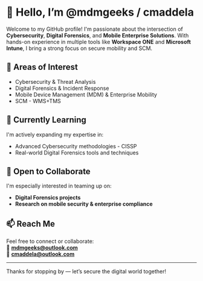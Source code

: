 <!---
mdmgeeks/cmaddela is a ✨ special ✨ repository because its `README.md` (this file) appears on your GitHub profile.
You can click the Preview link to take a look at your changes.
--->
# 👋 Hello, I’m @mdmgeeks / cmaddela 
 
Welcome to my GitHub profile! I'm passionate about the intersection of **Cybersecurity**, **Digital Forensics**, and **Mobile Enterprise Solutions**. With hands-on experience in multiple tools like **Workspace ONE** and **Microsoft Intune**, I bring a strong focus on secure mobility and SCM. 
 
## 👀 Areas of Interest 
- Cybersecurity & Threat Analysis   
- Digital Forensics & Incident Response   
- Mobile Device Management (MDM) & Enterprise Mobility   
- SCM - WMS+TMS   
 
## 🌱 Currently Learning 
I'm actively expanding my expertise in: 
- Advanced Cybersecurity methodologies - CISSP   
- Real-world Digital Forensics tools and techniques   
 
## 💞️ Open to Collaborate 
I'm especially interested in teaming up on: 
- **Digital Forensics projects**   
- **Research on mobile security & enterprise compliance**   
 
## 📫 Reach Me 
Feel free to connect or collaborate:   
📧 **mdmgeeks@outlook.com**   
📧 **cmaddela@outlook.com**   
 
--- 
 
Thanks for stopping by — let’s secure the digital world together! 

